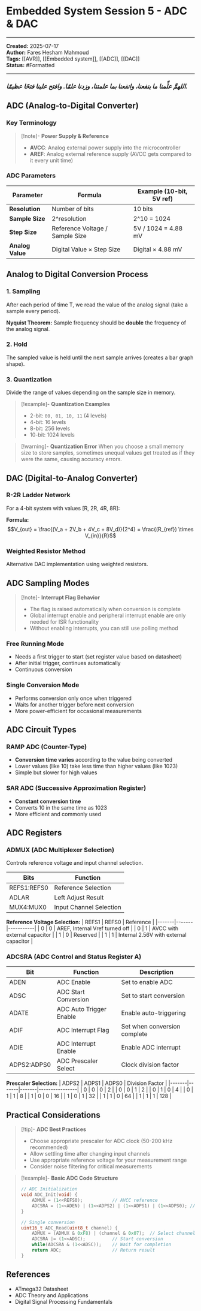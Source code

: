 # Embedded System Session 5 - ADC & DAC

---
**Created:** 2025-07-17  
**Author:** Fares Hesham Mahmoud  
**Tags:** [[AVR]], [[Embedded system]], [[ADC]], [[DAC]]  
**Status:** #Formatted

---

### ***اللهمَّ علِّمنا ما ينفعنا، وانفعنا بما علمتنا، وزدنا علمًا. وافتح علينا فتحًا عظيمًا.***

## ADC (Analog-to-Digital Converter)

### Key Terminology

> [!note]- **Power Supply & Reference**
> - **AVCC**: Analog external power supply into the microcontroller
> - **AREF**: Analog external reference supply (AVCC gets compared to it every unit time)

### ADC Parameters

| Parameter | Formula | Example (10-bit, 5V ref) |
|-----------|---------|-------------------------|
| **Resolution** | Number of bits | 10 bits |
| **Sample Size** | 2^resolution | 2^10 = 1024 |
| **Step Size** | Reference Voltage / Sample Size | 5V / 1024 = 4.88 mV |
| **Analog Value** | Digital Value × Step Size | Digital × 4.88 mV |

## Analog to Digital Conversion Process

### 1. Sampling
After each period of time T, we read the value of the analog signal (take a sample every period).

**Nyquist Theorem:** Sample frequency should be **double** the frequency of the analog signal.

### 2. Hold
The sampled value is held until the next sample arrives (creates a bar graph shape).

### 3. Quantization
Divide the range of values depending on the sample size in memory.

> [!example]- **Quantization Examples**
> - 2-bit: `00, 01, 10, 11` (4 levels)
> - 4-bit: 16 levels
> - 8-bit: 256 levels
> - 10-bit: 1024 levels

> [!warning]- **Quantization Error**
> When you choose a small memory size to store samples, sometimes unequal values get treated as if they were the same, causing accuracy errors.

## DAC (Digital-to-Analog Converter)

### R-2R Ladder Network

For a 4-bit system with values [R, 2R, 4R, 8R]:
		
**Formula:**
$$V_{out} = \frac{(V_a + 2V_b + 4V_c + 8V_d)}{2^4} = \frac{(R_{ref}) \times V_{in}}{R}$$

### Weighted Resistor Method
Alternative DAC implementation using weighted resistors.

## ADC Sampling Modes

> [!note]- **Interrupt Flag Behavior**
> - The flag is raised automatically when conversion is complete
> - Global interrupt enable and peripheral interrupt enable are only needed for ISR functionality
> - Without enabling interrupts, you can still use polling method

### Free Running Mode
- Needs a first trigger to start (set register value based on datasheet)
- After initial trigger, continues automatically
- Continuous conversion

### Single Conversion Mode
- Performs conversion only once when triggered
- Waits for another trigger before next conversion
- More power-efficient for occasional measurements

## ADC Circuit Types

### RAMP ADC (Counter-Type)
- **Conversion time varies** according to the value being converted
- Lower values (like 10) take less time than higher values (like 1023)
- Simple but slower for high values

### SAR ADC (Successive Approximation Register)
- **Constant conversion time**
- Converts 10 in the same time as 1023
- More efficient and commonly used

## ADC Registers

### ADMUX (ADC Multiplexer Selection)
Controls reference voltage and input channel selection.

| Bits | Function |
|------|----------|
| REFS1:REFS0 | Reference Selection |
| ADLAR | Left Adjust Result |
| MUX4:MUX0 | Input Channel Selection |

**Reference Voltage Selection:**
| REFS1 | REFS0 | Reference |
|-------|-------|-----------|
| 0 | 0 | AREF, Internal Vref turned off |
| 0 | 1 | AVCC with external capacitor |
| 1 | 0 | Reserved |
| 1 | 1 | Internal 2.56V with external capacitor |

### ADCSRA (ADC Control and Status Register A)

| Bit | Function | Description |
|-----|----------|-------------|
| ADEN | ADC Enable | Set to enable ADC |
| ADSC | ADC Start Conversion | Set to start conversion |
| ADATE | ADC Auto Trigger Enable | Enable auto-triggering |
| ADIF | ADC Interrupt Flag | Set when conversion complete |
| ADIE | ADC Interrupt Enable | Enable ADC interrupt |
| ADPS2:ADPS0 | ADC Prescaler Select | Clock division factor |

**Prescaler Selection:**
| ADPS2 | ADPS1 | ADPS0 | Division Factor |
|-------|-------|-------|----------------|
| 0 | 0 | 0 | 2 |
| 0 | 0 | 1 | 2 |
| 0 | 1 | 0 | 4 |
| 0 | 1 | 1 | 8 |
| 1 | 0 | 0 | 16 |
| 1 | 0 | 1 | 32 |
| 1 | 1 | 0 | 64 |
| 1 | 1 | 1 | 128 |

## Practical Considerations

> [!tip]- **ADC Best Practices**
> - Choose appropriate prescaler for ADC clock (50-200 kHz recommended)
> - Allow settling time after changing input channels
> - Use appropriate reference voltage for your measurement range
> - Consider noise filtering for critical measurements

> [!example]- **Basic ADC Code Structure**
> ```c
> // ADC Initialization
> void ADC_Init(void) {
>     ADMUX = (1<<REFS0);           // AVCC reference
>     ADCSRA = (1<<ADEN) | (1<<ADPS2) | (1<<ADPS1) | (1<<ADPS0); // Enable, prescaler 128
> }
> 
> // Single conversion
> uint16_t ADC_Read(uint8_t channel) {
>     ADMUX = (ADMUX & 0xF8) | (channel & 0x07);  // Select channel
>     ADCSRA |= (1<<ADSC);          // Start conversion
>     while(ADCSRA & (1<<ADSC));    // Wait for completion
>     return ADC;                   // Return result
> }
> ```

## References
- ATmega32 Datasheet
- ADC Theory and Applications
- Digital Signal Processing Fundamentals